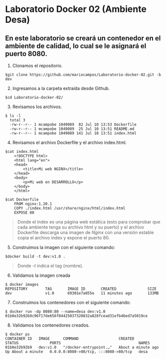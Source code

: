 # Laboratorio Docker 02 (Ambiente Desa)
## En este laboratorio se creará un contenedor en el ambiente de calidad, lo cual se le asignará el puerto 8080.

1. Clonamos el repositorio.
~~~
$git clone https://github.com/mariocampos/Laboratorio-docker-02.git -b dev
~~~
2. Ingresamos a la carpeta extraída desde Github.
~~~
$cd Laboratorio-docker-02/
~~~
3. Revisamos los archivos.
~~~
$ ls -l
  total 3
  -rw-r--r-- 1 mcampobe 1049089  82 Jul 10 13:53 Dockerfile
  -rw-r--r-- 1 mcampobe 1049089  25 Jul 10 13:51 README.md
  -rw-r--r-- 1 mcampobe 1049089 141 Jul 10 13:51 index.html
~~~
4. Revisamos el archivo Dockerfile y el archivo index.html.
~~~
$cat index.html
    <!DOCTYPE html>
    <html lang="en">
    <head>
        <title>Mi web NGINX</title>
    </head>
    <body>
        <p>Mi web en DESARROLLO</p>
    </body>
    </html>

$cat Dockerfile
    FROM nginx:1.20.1
    COPY ./index.html /usr/share/nginx/html/index.html
    EXPOSE 80
~~~
>Donde el index es una página web estática (esto para comprobar que cada ambiente tenga su archivo html y su puerto) y el archivo Dockerfile descarga una imagen de *Nginx* con una versión estable copia el archivo index y expone el puerto 80.
5. Construimos la imagen con el siguiente comando:
~~~
$docker build -t dev:v1.0 .
~~~
>Donde *-t* indica el tag (nombre).
6. Validamos la imagen creada
~~~
$ docker images
REPOSITORY        TAG       IMAGE ID       CREATED              SIZE
dev               v1.0      69301e7a055e   11 minutes ago       133MB
~~~
7. Construimos los contenedores con el siguiente comando:
~~~
$ docker run -dp 8080:80 --name=desa dev:v1.0
01b0e32b92b9c96f17de656f84425037320832a828fcead31efb46ed7a5019ce

~~~
8. Validamos los contenedores creados.
~~~
$ docker ps
CONTAINER ID   IMAGE      COMMAND                  CREATED              STATUS              PORTS                                   NAMES
01b0e32b92b9   dev:v1.0   "/docker-entrypoint.…"   About a minute ago   Up About a minute   0.0.0.0:8080->80/tcp, :::8080->80/tcp   desa
~~~

